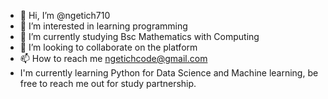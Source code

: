 - 👋 Hi, I’m @ngetich710
- 👀 I’m interested in learning programming
- 🌱 I’m currently studying Bsc Mathematics with Computing
- 💞️ I’m looking to collaborate on the platform
- 📫 How to reach me ngetichcode@gmail.com
- I'm currently learning Python for Data Science and Machine learning, be free to reach me out for study partnership.

<!---
ngetich710/ngetich710 is a ✨ special ✨ repository because its `README.md` (this file) appears on your GitHub profile.
You can click the Preview link to take a look at your changes.
--->
